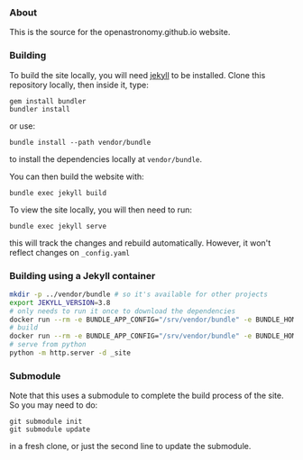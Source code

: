 ### About

This is the source for the openastronomy.github.io website.

### Building

To build the site locally, you will need [jekyll](https://jekyllrb.com) to be installed.
Clone this repository locally, then inside it, type:

```shell
gem install bundler
bundler install
```
or use:

```shell
bundle install --path vendor/bundle
```

to install the dependencies locally at `vendor/bundle`.

You can then build the website with:

```shell
bundle exec jekyll build
```

To view the site locally, you will then need to run:

```shell
bundle exec jekyll serve
```

this will track the changes and rebuild automatically. However, it won't reflect changes on `_config.yaml` 


### Building using a Jekyll container

```bash
mkdir -p ../vendor/bundle # so it's available for other projects
export JEKYLL_VERSION=3.8
# only needs to run it once to download the dependencies
docker run --rm -e BUNDLE_APP_CONFIG="/srv/vendor/bundle" -e BUNDLE_HOME="/srv/vendor/bundle" -e BUNDLE_PATH="/srv/vendor/bundle" --volume="$PWD:/srv/jekyll" --volume="$PWD/../vendor:/srv/vendor" -it jekyll/jekyll:$JEKYLL_VERSION  bundle install
# build
docker run --rm -e BUNDLE_APP_CONFIG="/srv/vendor/bundle" -e BUNDLE_HOME="/srv/vendor/bundle" -e BUNDLE_PATH="/srv/vendor/bundle" --volume="$PWD:/srv/jekyll" --volume="$PWD/../vendor:/srv/vendor" -it jekyll/jekyll:$JEKYLL_VERSION  bundle exec jekyll build
# serve from python
python -m http.server -d _site
```

### Submodule

Note that this uses a submodule to complete the build process of the site.  So you may need to do:

```shell
git submodule init
git submodule update
```
in a fresh clone, or just the second line to update the submodule.
